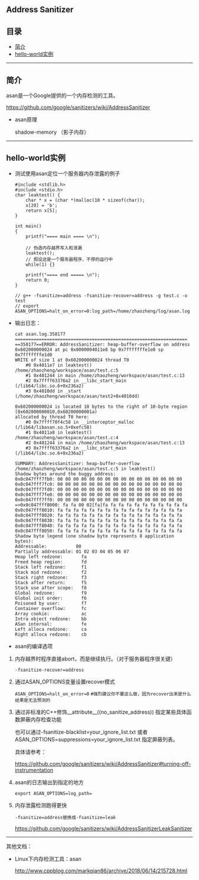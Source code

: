 ## Address Sanitizer 

## 目录

* [简介](#简介)
* [hello-world实例](#hello-world实例)

---

## 简介

asan是一个Google提供的一个内存检测的工具。

https://github.com/google/sanitizers/wiki/AddressSanitizer

* asan原理

    shadow-memory （影子内存）

---
## hello-world实例

* 测试使用asan定位一个服务器内存泄露的例子
    ```
    #include <stdlib.h>
    #include <stdio.h>
    char leaktest() {
        char * x = (char *)malloc(10 * sizeof(char));
        x[20] = 'b';
        return x[5];
    }

    int main()
    {
        printf("==== main ==== \n");
        
        // 伪造内存越界写入和泄漏
        leaktest();
        // 假设这是一个服务器程序，不停的运行中
        while(1) {}    
        
        printf("==== end ===== \n");
        return 0;
    }

    // g++ -fsanitize=address -fsanitize-recover=address -g test.c -o test
    // export ASAN_OPTIONS=halt_on_error=0:log_path=/home/zhaozheng/log/asan.log
    ```

* 输出日志：

    ```
    cat asan.log.358177 
    =================================================================
    ==358177==ERROR: AddressSanitizer: heap-buffer-overflow on address 0x602000000024 at pc 0x0000004011e8 bp 0x7fffffffe1e0 sp 0x7fffffffe1d0
    WRITE of size 1 at 0x602000000024 thread T0
        #0 0x4011e7 in leaktest() /home/zhaozheng/workspace/asan/test.c:5
        #1 0x401244 in main /home/zhaozheng/workspace/asan/test.c:13
        #2 0x7ffff63376a2 in __libc_start_main (/lib64/libc.so.6+0x236a2)
        #3 0x4010dd in _start (/home/zhaozheng/workspace/asan/test2+0x4010dd)

    0x602000000024 is located 10 bytes to the right of 10-byte region [0x602000000010,0x60200000001a)
    allocated by thread T0 here:
        #0 0x7ffff70f4c58 in __interceptor_malloc (/lib64/libasan.so.5+0xefc58)
        #1 0x4011a8 in leaktest() /home/zhaozheng/workspace/asan/test.c:4
        #2 0x401244 in main /home/zhaozheng/workspace/asan/test.c:13
        #3 0x7ffff63376a2 in __libc_start_main (/lib64/libc.so.6+0x236a2)

    SUMMARY: AddressSanitizer: heap-buffer-overflow /home/zhaozheng/workspace/asan/test.c:5 in leaktest()
    Shadow bytes around the buggy address:
    0x0c047fff7fb0: 00 00 00 00 00 00 00 00 00 00 00 00 00 00 00 00
    0x0c047fff7fc0: 00 00 00 00 00 00 00 00 00 00 00 00 00 00 00 00
    0x0c047fff7fd0: 00 00 00 00 00 00 00 00 00 00 00 00 00 00 00 00
    0x0c047fff7fe0: 00 00 00 00 00 00 00 00 00 00 00 00 00 00 00 00
    0x0c047fff7ff0: 00 00 00 00 00 00 00 00 00 00 00 00 00 00 00 00
    =>0x0c047fff8000: fa fa 00 02[fa]fa fa fa fa fa fa fa fa fa fa fa
    0x0c047fff8010: fa fa fa fa fa fa fa fa fa fa fa fa fa fa fa fa
    0x0c047fff8020: fa fa fa fa fa fa fa fa fa fa fa fa fa fa fa fa
    0x0c047fff8030: fa fa fa fa fa fa fa fa fa fa fa fa fa fa fa fa
    0x0c047fff8040: fa fa fa fa fa fa fa fa fa fa fa fa fa fa fa fa
    0x0c047fff8050: fa fa fa fa fa fa fa fa fa fa fa fa fa fa fa fa
    Shadow byte legend (one shadow byte represents 8 application bytes):
    Addressable:           00
    Partially addressable: 01 02 03 04 05 06 07 
    Heap left redzone:       fa
    Freed heap region:       fd
    Stack left redzone:      f1
    Stack mid redzone:       f2
    Stack right redzone:     f3
    Stack after return:      f5
    Stack use after scope:   f8
    Global redzone:          f9
    Global init order:       f6
    Poisoned by user:        f7
    Container overflow:      fc
    Array cookie:            ac
    Intra object redzone:    bb
    ASan internal:           fe
    Left alloca redzone:     ca
    Right alloca redzone:    cb
    ```

* asan的编译选项

1. 内存越界时程序直接abort，而是继续执行。（对于服务器程序很关键）
    
    `-fsanitize-recover=address`

2. 通过ASAN_OPTIONS变量设置recover模式

    `ASAN_OPTIONS=halt_on_error=0`
    `#强烈建议你不要这么做，因为recover出来是什么结果是无法预测的`

3. 通过非标准的C++修饰__attribute__((no_sanitize_address)) 指定某些具体函数屏蔽内存检查功能

    也可以通过-fsanitize-blacklist=your_ignore_list.txt 或者 ASAN_OPTIONS=suppressions=your_ignore_list.txt 指定屏蔽列表。

    具体请参考：

    https://github.com/google/sanitizers/wiki/AddressSanitizer#turning-off-instrumentation

4. asan的日志输出到指定的地方
    
    `export ASAN_OPTIONS=log_path=`

5. 内存泄露检测跑得更快 

    `-fsanitize=address替换成-fsanitize=leak`

    https://github.com/google/sanitizers/wiki/AddressSanitizerLeakSanitizer


-----
其他文档：

* Linux下内存检测工具：asan 

    http://www.cppblog.com/markqian86/archive/2018/06/14/215728.html
